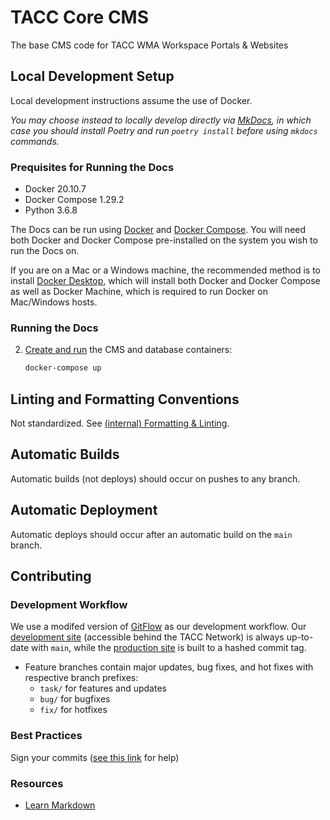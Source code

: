 # TACC Core CMS

The base CMS code for TACC WMA Workspace Portals & Websites

## Local Development Setup

Local development instructions assume the use of Docker.

_You may choose instead to locally develop directly via [MkDocs], in which case you should install Poetry and run `poetry install` before using `mkdocs` commands._

[MkDocs]: https://www.mkdocs.org/

### Prequisites for Running the Docs

* Docker 20.10.7
* Docker Compose 1.29.2
* Python 3.6.8

The Docs can be run using [Docker][1] and [Docker Compose][2]. You will
need both Docker and Docker Compose pre-installed on the system you wish to run the Docs
on.

If you are on a Mac or a Windows machine, the recommended method is to install
[Docker Desktop](https://www.docker.com/products/docker-desktop), which will install both Docker and Docker Compose as well as Docker
Machine, which is required to run Docker on Mac/Windows hosts.


### Running the Docs

2. [Create and run][docker-compose-up] the CMS and database containers:

    ```bash
    docker-compose up
    ```

[docker-compose-up]: https://docs.docker.com/compose/reference/up/


## Linting and Formatting Conventions

Not standardized. See [(internal) Formatting & Linting](https://confluence.tacc.utexas.edu/x/HoBGCw).


## Automatic Builds

Automatic builds (not deploys) should occur on pushes to any branch.


## Automatic Deployment

Automatic deploys should occur after an automatic build on the `main` branch.


## Contributing

### Development Workflow

We use a modifed version of [GitFlow](https://datasift.github.io/gitflow/IntroducingGitFlow.html) as our development workflow. Our [development site](https://dev.cep.tacc.utexas.edu) (accessible behind the TACC Network) is always up-to-date with `main`, while the [production site](https://prod.cep.tacc.utexas.edu) is built to a hashed commit tag.
- Feature branches contain major updates, bug fixes, and hot fixes with respective branch prefixes:
    - `task/` for features and updates
    - `bug/` for bugfixes
    - `fix/` for hotfixes

### Best Practices

Sign your commits ([see this link](https://help.github.com/en/github/authenticating-to-github/managing-commit-signature-verification) for help)

### Resources

* [Learn Markdown](https://bitbucket.org/tutorials/markdowndemo)


<!-- Link Aliases -->

[1]: https://docs.docker.com/get-docker/
[2]: https://docs.docker.com/compose/install/
